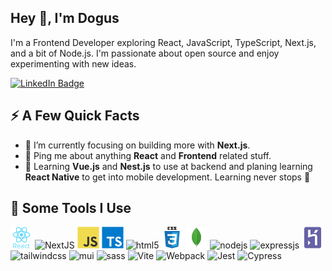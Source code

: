 <h2>Hey 👋, I'm Dogus</a></h2>
<p> I'm a Frontend Developer exploring React, JavaScript, TypeScript, Next.js, and a bit of Node.js. I'm passionate about open source and enjoy experimenting with new ideas.</p>
<p>  <a href="https://www.linkedin.com/in/dm0101"><img src="https://img.shields.io/badge/-@Dogus-0077B5?style=flat-square&amp;labelColor=0077B5&amp;logo=LinkedIn&amp;link=www.linkedin.com/in/dm0101" alt="LinkedIn Badge"></a> </p>
<h2>⚡️ A Few Quick Facts</h2>
<ul>
<li>🔭 I’m currently focusing on building more with <strong>Next.js</strong>.</li>
<li>💬 Ping me about anything <strong>React</strong> and <strong>Frontend</strong> related stuff.</li>
<li>🧐 Learning <strong>Vue.js</strong> and <strong>Nest.js</strong> to use at backend and planing learning <strong>React Native</strong> to get into mobile development. Learning never stops 💪</li>
</ul>  
<h2>🚀 Some Tools I Use</h2>
<p align="left">
<img src="https://raw.githubusercontent.com/devicons/devicon/master/icons/react/react-original-wordmark.svg" alt="react" width="35" height="35" />
<img src="https://cdn.jsdelivr.net/gh/devicons/devicon@latest/icons/nextjs/nextjs-original.svg" alt="NextJS" width="35" height="35" />
<img src="https://raw.githubusercontent.com/devicons/devicon/master/icons/javascript/javascript-original.svg" alt="javascript" width="35" height="35" />
<img src="https://raw.githubusercontent.com/devicons/devicon/master/icons/typescript/typescript-original.svg" alt="typescript" width="35" height="35" />
<img src="https://cdn.jsdelivr.net/gh/devicons/devicon@latest/icons/html5/html5-original.svg" alt="html5" width="35" height="35" />
<img src="https://raw.githubusercontent.com/devicons/devicon/master/icons/css3/css3-original-wordmark.svg" alt="css3" width="35" height="35" />
<img src="https://raw.githubusercontent.com/devicons/devicon/master/icons/mongodb/mongodb-original.svg" alt="mongodb" width="35" height="35" />
<img src="https://cdn.jsdelivr.net/gh/devicons/devicon@latest/icons/nodejs/nodejs-plain-wordmark.svg" alt="nodejs" width="35" height="35" />
<img src="https://cdn.jsdelivr.net/gh/devicons/devicon@latest/icons/express/express-original.svg" alt="expressjs" width="35" height="35" />
<img src="https://raw.githubusercontent.com/devicons/devicon/master/icons/heroku/heroku-plain.svg" alt="heroku" width="35" height="35" />
<img src="https://cdn.jsdelivr.net/gh/devicons/devicon@latest/icons/tailwindcss/tailwindcss-original.svg" alt="tailwindcss" width="35" height="35" />
<img src="https://cdn.jsdelivr.net/gh/devicons/devicon@latest/icons/materialui/materialui-original.svg" alt="mui" width="35" height="35" />
<img src="https://cdn.jsdelivr.net/gh/devicons/devicon@latest/icons/sass/sass-original.svg" alt="sass" width="35" height="35" />
<img src="https://cdn.jsdelivr.net/gh/devicons/devicon@latest/icons/vitejs/vitejs-original.svg" alt="Vite" width="35" height="35" />
<img src="https://cdn.jsdelivr.net/gh/devicons/devicon@latest/icons/webpack/webpack-plain.svg" alt="Webpack" width="35" height="35" />
<img src="https://cdn.jsdelivr.net/gh/devicons/devicon@latest/icons/jest/jest-plain.svg" alt="Jest" width="35" height="35" />
<img src="https://cdn.jsdelivr.net/gh/devicons/devicon@latest/icons/cypressio/cypressio-original.svg" alt="Cypress" width="35" height="35" />
</p>

